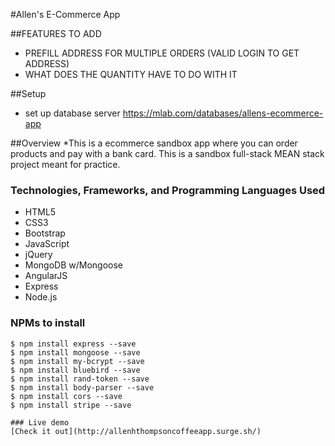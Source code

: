 #Allen's E-Commerce App

##FEATURES TO ADD
* PREFILL ADDRESS FOR MULTIPLE ORDERS (VALID LOGIN TO GET ADDRESS)
* WHAT DOES THE QUANTITY HAVE TO DO WITH IT

##Setup
* set up database server https://mlab.com/databases/allens-ecommerce-app

##Overview
*This is a ecommerce sandbox app where you can order products and pay with a bank card. This is a sandbox full-stack MEAN stack project meant for practice.

### Technologies, Frameworks, and Programming Languages Used
* HTML5
* CSS3
* Bootstrap
* JavaScript
* jQuery
* MongoDB w/Mongoose
* AngularJS
* Express
* Node.js

### NPMs to install

```node
$ npm install express --save
$ npm install mongoose --save
$ npm install my-bcrypt --save
$ npm install bluebird --save
$ npm install rand-token --save
$ npm install body-parser --save
$ npm install cors --save
$ npm install stripe --save

### Live demo
[Check it out](http://allenhthompsoncoffeeapp.surge.sh/)
